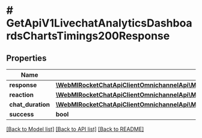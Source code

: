 # # GetApiV1LivechatAnalyticsDashboardsChartsTimings200Response

## Properties

Name | Type | Description | Notes
------------ | ------------- | ------------- | -------------
**response** | [**\WebMIRocketChatApiClientOmnichannelApi\Model\GetApiV1LivechatAnalyticsDashboardsChartsTimings200ResponseResponse**](GetApiV1LivechatAnalyticsDashboardsChartsTimings200ResponseResponse.md) |  | [optional]
**reaction** | [**\WebMIRocketChatApiClientOmnichannelApi\Model\GetApiV1LivechatAnalyticsDashboardsChartsTimings200ResponseResponse**](GetApiV1LivechatAnalyticsDashboardsChartsTimings200ResponseResponse.md) |  | [optional]
**chat_duration** | [**\WebMIRocketChatApiClientOmnichannelApi\Model\GetApiV1LivechatAnalyticsDashboardsChartsTimings200ResponseResponse**](GetApiV1LivechatAnalyticsDashboardsChartsTimings200ResponseResponse.md) |  | [optional]
**success** | **bool** |  | [optional]

[[Back to Model list]](../../README.md#models) [[Back to API list]](../../README.md#endpoints) [[Back to README]](../../README.md)

